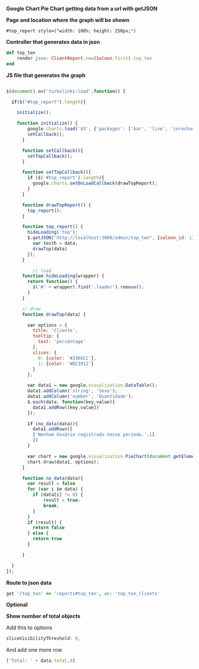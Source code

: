 **Google Chart Pie Chart getting data from a url with getJSON**

**Page and location where the graph will be shown**

```
#top_report style=("width: 100%; height: 250px;")

```


**Controller that generates data in json**

```ruby
def top_ten
    render json: ClientReport.new(Saloon.first).top_ten
end

```

**JS file that generates the graph**

```javascript

$(document).on('turbolinks:load',function() {

  if($("#top_report").length){

    initialize();

    function initialize() {
        google.charts.load('43', {'packages': ['bar', 'line', 'corechart']});
        setCallback();
      }

      function setCallback(){
        setTopCallback();
      }

      function setTopCallback(){
        if ($('#top_report').length){
          google.charts.setOnLoadCallback(drawTopReport);
        }
      }

      function drawTopReport() {
        top_report();
      }

      function top_report() {
        hideLoading('top');
        $.getJSON("http://localhost:3000/admin/top_ten", {saloon_id: 1}, function(data){
          var testh = data;
          drawTop(data)
        });
      }

          // load
      function hideLoading(wrapper) {
        return function() {
          $('#' + wrapper).find('.loader').remove();
        }
      }

      // draw
      function drawTop(data) {

        var options = {
          title: 'Cliente',
          tooltip: {
            text: 'percentage'
          },
          slices: {
            0: {color: '#3366CC'},
            1: {color: '#DC3912'}
          }
        };

        var data1 = new google.visualization.DataTable();
        data1.addColumn('string', 'Sexo');
        data1.addColumn('number', 'Quantidade');
        $.each(data, function(key,value){
          data1.addRow([key,value])
        });

        if (no_data(data)){
          data1.addRows([
          ['Nenhum Usuário registrado nesse período.',1]
          ])
        }

        var chart = new google.visualization.PieChart(document.getElementById('top_report'));
        chart.draw(data1, options);
      }

      function no_data(data){
        var result = false
        for (var i in data) {
          if (data[i] != 0) {
              result = true;
              break;
          }
        }
        if (result) {
          return false
        } else {
          return true
        }

      }

  }
});


```

**Route to json data**
```ruby
get '/top_ten' => 'reports#top_ten', as: 'top_ten_clients'

```


**Optional**

**Show number of total objects**

Add this to options
```javascript
sliceVisibilityThreshold: 0,

```

And add one more row 

```javascript
['Total: ' + data.total,0]

```